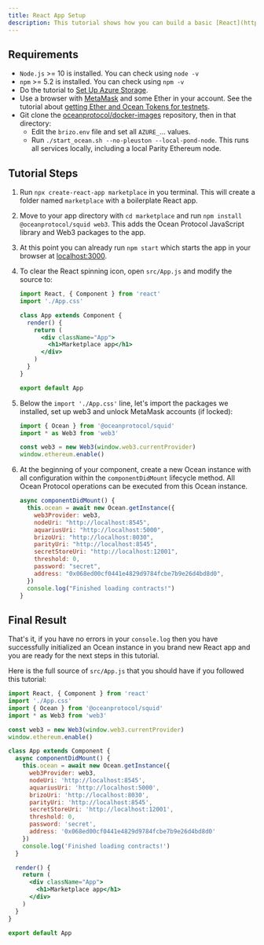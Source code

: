 ```yaml
---
title: React App Setup
description: This tutorial shows how you can build a basic [React](https://reactjs.org/) app with [Create React App](https://github.com/facebook/create-react-app) that uses the squid-js JavaScript package to publish a data set, get a data set, and more.
---
```


## Requirements

- `Node.js` >= 10 is installed. You can check using `node -v`
- `npm` >= 5.2 is installed. You can check using `npm -v`
- Do the tutorial to [Set Up Azure Storage](/tutorials/azure-for-brizo/).
- Use a browser with [MetaMask](https://metamask.io/) and some Ether in your account. See the tutorial about [getting Ether and Ocean Tokens for testnets](/tutorials/get-ether-and-ocean-tokens/).
- Git clone the [oceanprotocol/docker-images](https://github.com/oceanprotocol/docker-images) repository, then in that directory:
  - Edit the `brizo.env` file and set all `AZURE_`... values.
  - Run `./start_ocean.sh --no-pleuston --local-pond-node`. This runs all services locally, including a local Parity Ethereum node.

## Tutorial Steps

1. Run `npx create-react-app marketplace` in you terminal. This will create a folder named `marketplace` with a boilerplate React app.
2. Move to your app directory with `cd marketplace` and run `npm install @oceanprotocol/squid web3`. This adds the Ocean Protocol JavaScript library and Web3 packages to the app.
3. At this point you can already run `npm start` which starts the app in your browser at [localhost:3000](http://localhost:3000).
4. To clear the React spinning icon, open `src/App.js` and modify the source to:

   ```jsx
   import React, { Component } from 'react'
   import './App.css'

   class App extends Component {
     render() {
       return (
         <div className="App">
           <h1>Marketplace app</h1>
         </div>
       )
     }
   }

   export default App
   ```

5. Below the `import './App.css'` line, let's import the packages we installed, set up web3 and unlock MetaMask accounts (if locked):

   ```javascript
   import { Ocean } from '@oceanprotocol/squid'
   import * as Web3 from 'web3'

   const web3 = new Web3(window.web3.currentProvider)
   window.ethereum.enable()
   ```

6. At the beginning of your component, create a new Ocean instance with all configuration within the `componentDidMount` lifecycle method. All Ocean Protocol operations can be executed from this Ocean instance.

    ```javascript
    async componentDidMount() {
      this.ocean = await new Ocean.getInstance({
        web3Provider: web3,
        nodeUri: "http://localhost:8545",
        aquariusUri: "http://localhost:5000",
        brizoUri: "http://localhost:8030",
        parityUri: "http://localhost:8545",
        secretStoreUri: "http://localhost:12001",
        threshold: 0,
        password: "secret",
        address: "0x068ed00cf0441e4829d9784fcbe7b9e26d4bd8d0",
      })
      console.log("Finished loading contracts!")
    }
    ```

## Final Result

That's it, if you have no errors in your `console.log` then you have successfully initialized an Ocean instance in you brand new React app and you are ready for the next steps in this tutorial.

Here is the full source of `src/App.js` that you should have if you followed this tutorial:

```jsx
import React, { Component } from 'react'
import './App.css'
import { Ocean } from '@oceanprotocol/squid'
import * as Web3 from 'web3'

const web3 = new Web3(window.web3.currentProvider)
window.ethereum.enable()

class App extends Component {
  async componentDidMount() {
    this.ocean = await new Ocean.getInstance({
      web3Provider: web3,
      nodeUri: 'http://localhost:8545',
      aquariusUri: 'http://localhost:5000',
      brizoUri: 'http://localhost:8030',
      parityUri: 'http://localhost:8545',
      secretStoreUri: 'http://localhost:12001',
      threshold: 0,
      password: 'secret',
      address: '0x068ed00cf0441e4829d9784fcbe7b9e26d4bd8d0'
    })
    console.log('Finished loading contracts!')
  }

  render() {
    return (
      <div className="App">
        <h1>Marketplace app</h1>
      </div>
    )
  }
}

export default App
```
